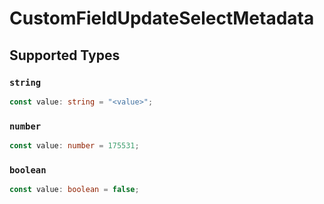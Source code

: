 # CustomFieldUpdateSelectMetadata


## Supported Types

### `string`

```typescript
const value: string = "<value>";
```

### `number`

```typescript
const value: number = 175531;
```

### `boolean`

```typescript
const value: boolean = false;
```

